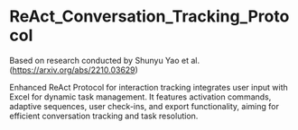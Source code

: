 # ReAct_Conversation_Tracking_Protocol

Based on research conducted by Shunyu Yao et al. (https://arxiv.org/abs/2210.03629)

Enhanced ReAct Protocol for interaction tracking integrates user input with Excel for dynamic task management. It features activation commands, adaptive sequences, user check-ins, and export functionality, aiming for efficient conversation tracking and task resolution.
